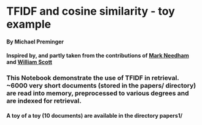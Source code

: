 # TFIDF and cosine similarity - toy example
#### By Michael Preminger
#### Inspired by, and partly taken from the contributions of <a href="https://markhneedham.com/blog/2016/07/27/scitkit-learn-tfidf-and-cosine-similarity-for-computer-science-papers/">Mark Needham</a>  and <a href="https://towardsdatascience.com/tf-idf-for-document-ranking-from-scratch-in-python-on-real-world-dataset-796d339a4089">William Scott</a>

### This Notebook demonstrate the use of TFIDF in retrieval. <br> ~6000 very short documents (stored in the papers/ directory) are read into memory, preprocessed to various degrees and are indexed for retrieval.<br> 
#### A toy of a toy (10 documents) are available in the directory <b>papers1/</b>